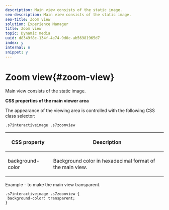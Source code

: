 ```yaml
---
description: Main view consists of the static image.
seo-description: Main view consists of the static image.
seo-title: Zoom view
solution: Experience Manager
title: Zoom view
topic: Dynamic media
uuid: d8349f8c-134f-4e74-9d0c-ab56981965d7
index: y
internal: n
snippet: y
---
```


# Zoom view{#zoom-view}

Main view consists of the static image.

<a id="section_061E550C1C1D4DB2BD663A898895B38C"></a>

**CSS properties of the main viewer area**

The appearance of the viewing area is controlled with the following CSS class selector:

```
.s7interactiveimage .s7zoomview
```

<table id="table_94EE3F5BBE4547C0B4943471CEE7EDE4"> 
 <thead> 
  <tr> 
   <th colname="col1" class="entry"> <p> CSS property </p> </th> 
   <th colname="col2" class="entry"> <p>Description </p> </th> 
  </tr> 
 </thead>
 <tbody> 
  <tr> 
   <td colname="col1"> <p> <span class="codeph"> background-color </span> </p> </td> 
   <td colname="col2"> <p> Background color in hexadecimal format of the main view. </p> </td> 
  </tr> 
 </tbody> 
</table>

Example - to make the main view transparent.

```
.s7interactiveimage .s7zoomview { 
 background-color: transparent; 
}
```

